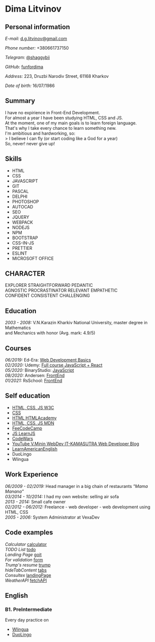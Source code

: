 # Dima Litvinov #

## Personal information ##

*E-mail:* [d.g.litvinov@gmail.com][mail]

*Phone number:* +380661737150

*Telegram:* [@shaggybii][telegram]

*GitHub:* [funfordima][git]

*Address:* 223, Druzbi Narodiv Street, 61168 Kharkov

*Date of birth:* 16/07/1986

## Summary ##

I have no expirience in Front-End Development.\
For almost a year I have been studying HTML, CSS and JS.\
At the moment, one of my main goals is to learn foreign language.\
That's why I take every chance to learn something new.\
I'm ambitious and hardworking, so:\
    > I believe I can fly
    (or start coding like a God for a year)\
So, never! never give up!

## Skills ##

* HTML
* CSS
* JAVASCRIPT
* GIT
* PASCAL
* DELPHI
* PHOTOSHOP
* AUTOCAD
* SEO
* JQUERY
* WEBPACK
* NODEJS
* NPM
* BOOTSTRAP
* CSS-IN-JS
* PRETTIER
* ESLINT
* MICROSOFT OFFICE

## CHARACTER ##

EXPLORER STRAIGHTFORWARD PEDANTIC\
AGNOSTIC PROCRASTINATOR RELEVANT EMPATHETIC\
CONFIDENT CONSISTENT CHALLENGING

## Education ##

*2003 - 2008:* V.N.Karazin Kharkiv National University, master degree in Mathematics\
and Mechanics with  honor (Avg. mark: 4.9/5)

## Courses ##

*06/2019:* Ed-Era: [Web Development Basics][coursera]\
*02/2020:* Udemy: [Full course JavaScript + React][udemy]\
*05/2020:* BinaryStudio: [JavaScript][binary]\
*08/2020:* Andersen: [FrontEnd][andersen]\
*01/2021:* RsSchool: [FrontEnd][RsSchool]

## Self education ##

* [HTML, CSS, JS W3C](https://www.w3schools.com/)
* [CSS](https://css.in.ua/)
* [HTML HTMLAcademy](https://htmlacademy.ru/)
* [HTML, CSS, JS MDN](https://developer.mozilla.org/)
* [FeeCodeCamp](https://www.freecodecamp.org/)
* [JS LearnJS](https://learn.javascript.ru/)
* [CodeWars](https://www.codewars.com/)
* [YouTube V.Minin WebDev IT-KAMASUTRA Web Developer Blog](https://www.youtube.com/channel/UCg8ss4xW9jASrqWGP30jXiw)
* [LearnAmericanEnglish](https://www.learnamericanenglishonline.com/)
* DuoLingo
* Wlingua

## Work Experience ##

*06/2009 - 02/2019:* Head manager in a big chain of restaurants *"Mama Manana"*\
*03/2014 - 10/2014:* I had my own website: selling air sofa\
*2013 - 2014:* Small cafe owner\
*02/2012 - 06/2012:* Freelance - web developer - web development using HTML, CSS\
*2005 - 2006:* System Administrator at VexaDev

## Code examples ##

*Calculator* [calculator](https://github.com/funfordima/simpleCalculator)\
*TODO List* [todo](https://github.com/funfordima/ToDo)\
*Landing Page* [goit](https://github.com/funfordima/GoIT)\
*For validation* [form](https://github.com/funfordima/ValidationFormJs)\
*Trump's resume* [trump](https://github.com/funfordima/homepage)\
*hideTabContent* [tabs](https://github.com/funfordima/HideTabContent)\
*Consultex* [landingPage](https://github.com/funfordima/Consultex)\
*WeatherAPI* [fetchAPI](https://github.com/funfordima/weatherAPI)


## English ##
### B1. PreIntermediate ###
Every day practice on
* [Wlingua][wlingua]
* [DuoLingo][duolingo]


[coursera]: https://courses.ed-era.com/courses/course-v1:EDERA_BBF+WEB+2019/info
[binary]: https://academy.binary-studio.com/ua/technology/js/
[andersen]: https://andersenlab.com/events
[RsSchool]: https://docs.rs.school/#/rs-school-chats
[udemy]: https://www.udemy.com/course/javascript_full/learn
[wlingua]: https://wlingua.com/en/
[duolingo]: https://en.duolingo.com/
[mail]: https://gmail.com
[telegram]: https://t.me/shaggybii
[git]: https://github.com/funfordima